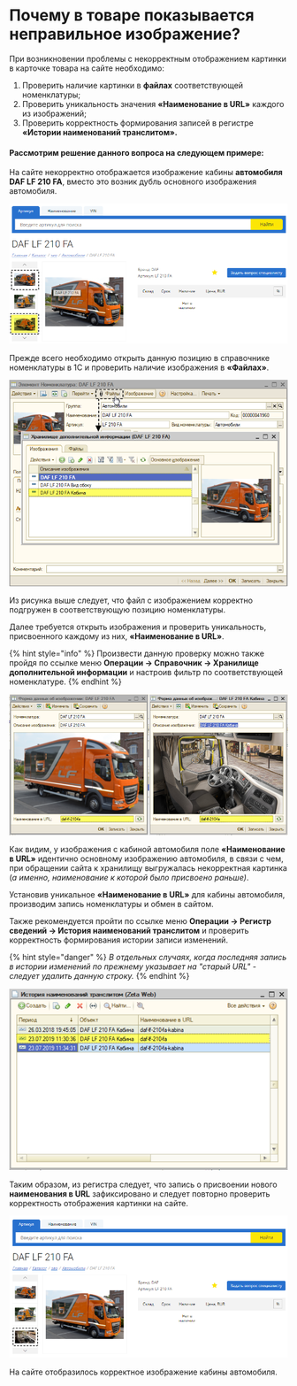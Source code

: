 # Почему в товаре показывается неправильное изображение?

При возникновении проблемы с некорректным отображением картинки в карточке товара на сайте необходимо:

1. Проверить наличие картинки в **файлах** соответствующей номенклатуры;
2. Проверить уникальность значения **«Наименование в URL»** каждого из изображений;
3. Проверить корректность формирования записей в регистре **«Истории наименований транслитом».**

#### Рассмотрим решение данного вопроса на следующем примере:

На сайте некорректно отображается изображение кабины **автомобиля DAF LF 210 FA**, вместо это возник дубль основного изображения автомобиля.

![](../.gitbook/assets/image-4%20%282%29.png)

Прежде всего необходимо открыть данную позицию в справочнике номенклатуры в 1С и проверить наличие изображения в **«Файлах»**.

![](../.gitbook/assets/image-7%20%283%29.png)

Из рисунка выше следует, что файл с изображением корректно подгружен в соответствующую позицию номенклатуры. 

Далее требуется открыть изображения и проверить уникальность, присвоенного каждому из них, **«Наименование в URL»**. 

{% hint style="info" %}
Произвести данную проверку можно также пройдя по ссылке меню **Операции → Справочник → Хранилище дополнительной информации** и настроив фильтр по соответствующей номенклатуре.
{% endhint %}

![](../.gitbook/assets/image-3.png)

Как видим, у изображения с кабиной автомобиля поле **«Наименование в URL»** идентично основному изображению автомобиля, в связи с чем, при обращении сайта к хранилищу выгружалась некорректная картинка \(_а именно, наименование к которой было присвоено раньше\)_. 

Установив уникальное **«Наименование в URL»** для кабины автомобиля, производим запись номенклатуры и обмен в сайтом.

Также рекомендуется пройти по ссылке меню **Операции → Регистр сведений → История наименований транслитом** и проверить корректность формирования истории записи изменений.

{% hint style="danger" %}
_В отдельных случаях, когда последняя запись в истории изменений по прежнему указывает на "старый URL" - следует удалить данную строку._
{% endhint %}

![](../.gitbook/assets/image-6%20%284%29.png)

Таким образом, из регистра следует, что запись о присвоении нового **наименования в URL** зафиксировано и следует повторно проверить корректность отображения картинки на сайте.

![](../.gitbook/assets/image-5%20%281%29.png)

На сайте отобразилось корректное изображение кабины автомобиля.

